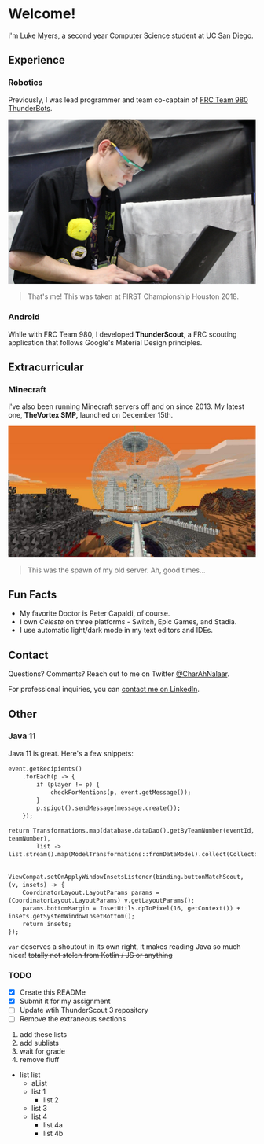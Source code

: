 # Welcome!

I'm Luke Myers, a second year Computer Science student at UC San Diego.

## Experience

### Robotics

Previously, I was lead programmer and team co-captain of [FRC Team 980 ThunderBots](https://github.com/team980/).

![Picture of me](/robotics.jpg)

> That's me! This was taken at FIRST Championship Houston 2018.

### Android

While with FRC Team 980, I developed **ThunderScout**, a FRC scouting application that follows Google's Material Design principles.

## Extracurricular

### Minecraft

I've also been running Minecraft servers off and on since 2013. My latest one, **TheVortex SMP,** launched on December 15th.

![Minecraft server screenshot](/minecraft.jpg)

> This was the spawn of my old server. Ah, good times...

## Fun Facts

- My favorite Doctor is Peter Capaldi, of course.
- I own *Celeste* on three platforms - Switch, Epic Games, and Stadia.
- I use automatic light/dark mode in my text editors and IDEs.

## Contact

Questions? Comments? Reach out to me on Twitter [@CharAhNalaar](https://twitter.com/CharAhNalaar).

For professional inquiries, you can [contact me on LinkedIn](https://www.linkedin.com/in/luke-myers-55373a1b8/).

## Other

### Java 11

Java 11 is great. Here's a few snippets:

```
event.getRecipients()
    .forEach(p -> {
        if (player != p) {
            checkForMentions(p, event.getMessage());
        }
        p.spigot().sendMessage(message.create());
    });
```

```
return Transformations.map(database.dataDao().getByTeamNumber(eventId, teamNumber),
        list -> list.stream().map(ModelTransformations::fromDataModel).collect(Collectors.toList()));
    
```

```
ViewCompat.setOnApplyWindowInsetsListener(binding.buttonMatchScout, (v, insets) -> {
    CoordinatorLayout.LayoutParams params = (CoordinatorLayout.LayoutParams) v.getLayoutParams();
    params.bottomMargin = InsetUtils.dpToPixel(16, getContext()) + insets.getSystemWindowInsetBottom();
    return insets;
});
```

`var` deserves a shoutout in its own right, it makes reading Java so much nicer! ~~totally not stolen from Kotlin / JS or anything~~ 

### TODO

- [x] Create this READMe
- [X] Submit it for my assignment
- [ ] Update wtih ThunderScout 3 repository
- [ ] Remove the extraneous sections

1. add these lists
2. add sublists
3. wait for grade
4. remove fluff

- list list
    - aList
    - list 1
        - list 2
    - list 3
    - list 4
        - list 4a
        - list 4b
